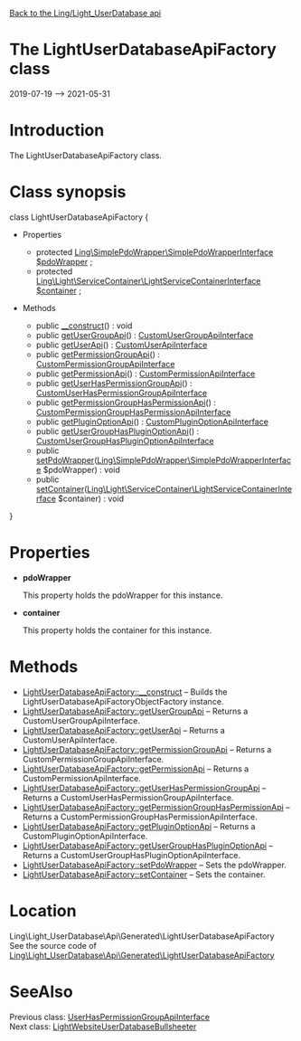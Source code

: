[Back to the Ling/Light_UserDatabase api](https://github.com/lingtalfi/Light_UserDatabase/blob/master/doc/api/Ling/Light_UserDatabase.md)



The LightUserDatabaseApiFactory class
================
2019-07-19 --> 2021-05-31






Introduction
============

The LightUserDatabaseApiFactory class.



Class synopsis
==============


class <span class="pl-k">LightUserDatabaseApiFactory</span>  {

- Properties
    - protected [Ling\SimplePdoWrapper\SimplePdoWrapperInterface](https://github.com/lingtalfi/SimplePdoWrapper/blob/master/doc/api/Ling/SimplePdoWrapper/SimplePdoWrapperInterface.md) [$pdoWrapper](#property-pdoWrapper) ;
    - protected [Ling\Light\ServiceContainer\LightServiceContainerInterface](https://github.com/lingtalfi/Light/blob/master/doc/api/Ling/Light/ServiceContainer/LightServiceContainerInterface.md) [$container](#property-container) ;

- Methods
    - public [__construct](https://github.com/lingtalfi/Light_UserDatabase/blob/master/doc/api/Ling/Light_UserDatabase/Api/Generated/LightUserDatabaseApiFactory/__construct.md)() : void
    - public [getUserGroupApi](https://github.com/lingtalfi/Light_UserDatabase/blob/master/doc/api/Ling/Light_UserDatabase/Api/Generated/LightUserDatabaseApiFactory/getUserGroupApi.md)() : [CustomUserGroupApiInterface](https://github.com/lingtalfi/Light_UserDatabase/blob/master/doc/api/Ling/Light_UserDatabase/Api/Custom/Interfaces/CustomUserGroupApiInterface.md)
    - public [getUserApi](https://github.com/lingtalfi/Light_UserDatabase/blob/master/doc/api/Ling/Light_UserDatabase/Api/Generated/LightUserDatabaseApiFactory/getUserApi.md)() : [CustomUserApiInterface](https://github.com/lingtalfi/Light_UserDatabase/blob/master/doc/api/Ling/Light_UserDatabase/Api/Custom/Interfaces/CustomUserApiInterface.md)
    - public [getPermissionGroupApi](https://github.com/lingtalfi/Light_UserDatabase/blob/master/doc/api/Ling/Light_UserDatabase/Api/Generated/LightUserDatabaseApiFactory/getPermissionGroupApi.md)() : [CustomPermissionGroupApiInterface](https://github.com/lingtalfi/Light_UserDatabase/blob/master/doc/api/Ling/Light_UserDatabase/Api/Custom/Interfaces/CustomPermissionGroupApiInterface.md)
    - public [getPermissionApi](https://github.com/lingtalfi/Light_UserDatabase/blob/master/doc/api/Ling/Light_UserDatabase/Api/Generated/LightUserDatabaseApiFactory/getPermissionApi.md)() : [CustomPermissionApiInterface](https://github.com/lingtalfi/Light_UserDatabase/blob/master/doc/api/Ling/Light_UserDatabase/Api/Custom/Interfaces/CustomPermissionApiInterface.md)
    - public [getUserHasPermissionGroupApi](https://github.com/lingtalfi/Light_UserDatabase/blob/master/doc/api/Ling/Light_UserDatabase/Api/Generated/LightUserDatabaseApiFactory/getUserHasPermissionGroupApi.md)() : [CustomUserHasPermissionGroupApiInterface](https://github.com/lingtalfi/Light_UserDatabase/blob/master/doc/api/Ling/Light_UserDatabase/Api/Custom/Interfaces/CustomUserHasPermissionGroupApiInterface.md)
    - public [getPermissionGroupHasPermissionApi](https://github.com/lingtalfi/Light_UserDatabase/blob/master/doc/api/Ling/Light_UserDatabase/Api/Generated/LightUserDatabaseApiFactory/getPermissionGroupHasPermissionApi.md)() : [CustomPermissionGroupHasPermissionApiInterface](https://github.com/lingtalfi/Light_UserDatabase/blob/master/doc/api/Ling/Light_UserDatabase/Api/Custom/Interfaces/CustomPermissionGroupHasPermissionApiInterface.md)
    - public [getPluginOptionApi](https://github.com/lingtalfi/Light_UserDatabase/blob/master/doc/api/Ling/Light_UserDatabase/Api/Generated/LightUserDatabaseApiFactory/getPluginOptionApi.md)() : [CustomPluginOptionApiInterface](https://github.com/lingtalfi/Light_UserDatabase/blob/master/doc/api/Ling/Light_UserDatabase/Api/Custom/Interfaces/CustomPluginOptionApiInterface.md)
    - public [getUserGroupHasPluginOptionApi](https://github.com/lingtalfi/Light_UserDatabase/blob/master/doc/api/Ling/Light_UserDatabase/Api/Generated/LightUserDatabaseApiFactory/getUserGroupHasPluginOptionApi.md)() : [CustomUserGroupHasPluginOptionApiInterface](https://github.com/lingtalfi/Light_UserDatabase/blob/master/doc/api/Ling/Light_UserDatabase/Api/Custom/Interfaces/CustomUserGroupHasPluginOptionApiInterface.md)
    - public [setPdoWrapper](https://github.com/lingtalfi/Light_UserDatabase/blob/master/doc/api/Ling/Light_UserDatabase/Api/Generated/LightUserDatabaseApiFactory/setPdoWrapper.md)([Ling\SimplePdoWrapper\SimplePdoWrapperInterface](https://github.com/lingtalfi/SimplePdoWrapper/blob/master/doc/api/Ling/SimplePdoWrapper/SimplePdoWrapperInterface.md) $pdoWrapper) : void
    - public [setContainer](https://github.com/lingtalfi/Light_UserDatabase/blob/master/doc/api/Ling/Light_UserDatabase/Api/Generated/LightUserDatabaseApiFactory/setContainer.md)([Ling\Light\ServiceContainer\LightServiceContainerInterface](https://github.com/lingtalfi/Light/blob/master/doc/api/Ling/Light/ServiceContainer/LightServiceContainerInterface.md) $container) : void

}




Properties
=============

- <span id="property-pdoWrapper"><b>pdoWrapper</b></span>

    This property holds the pdoWrapper for this instance.
    
    

- <span id="property-container"><b>container</b></span>

    This property holds the container for this instance.
    
    



Methods
==============

- [LightUserDatabaseApiFactory::__construct](https://github.com/lingtalfi/Light_UserDatabase/blob/master/doc/api/Ling/Light_UserDatabase/Api/Generated/LightUserDatabaseApiFactory/__construct.md) &ndash; Builds the LightUserDatabaseApiFactoryObjectFactory instance.
- [LightUserDatabaseApiFactory::getUserGroupApi](https://github.com/lingtalfi/Light_UserDatabase/blob/master/doc/api/Ling/Light_UserDatabase/Api/Generated/LightUserDatabaseApiFactory/getUserGroupApi.md) &ndash; Returns a CustomUserGroupApiInterface.
- [LightUserDatabaseApiFactory::getUserApi](https://github.com/lingtalfi/Light_UserDatabase/blob/master/doc/api/Ling/Light_UserDatabase/Api/Generated/LightUserDatabaseApiFactory/getUserApi.md) &ndash; Returns a CustomUserApiInterface.
- [LightUserDatabaseApiFactory::getPermissionGroupApi](https://github.com/lingtalfi/Light_UserDatabase/blob/master/doc/api/Ling/Light_UserDatabase/Api/Generated/LightUserDatabaseApiFactory/getPermissionGroupApi.md) &ndash; Returns a CustomPermissionGroupApiInterface.
- [LightUserDatabaseApiFactory::getPermissionApi](https://github.com/lingtalfi/Light_UserDatabase/blob/master/doc/api/Ling/Light_UserDatabase/Api/Generated/LightUserDatabaseApiFactory/getPermissionApi.md) &ndash; Returns a CustomPermissionApiInterface.
- [LightUserDatabaseApiFactory::getUserHasPermissionGroupApi](https://github.com/lingtalfi/Light_UserDatabase/blob/master/doc/api/Ling/Light_UserDatabase/Api/Generated/LightUserDatabaseApiFactory/getUserHasPermissionGroupApi.md) &ndash; Returns a CustomUserHasPermissionGroupApiInterface.
- [LightUserDatabaseApiFactory::getPermissionGroupHasPermissionApi](https://github.com/lingtalfi/Light_UserDatabase/blob/master/doc/api/Ling/Light_UserDatabase/Api/Generated/LightUserDatabaseApiFactory/getPermissionGroupHasPermissionApi.md) &ndash; Returns a CustomPermissionGroupHasPermissionApiInterface.
- [LightUserDatabaseApiFactory::getPluginOptionApi](https://github.com/lingtalfi/Light_UserDatabase/blob/master/doc/api/Ling/Light_UserDatabase/Api/Generated/LightUserDatabaseApiFactory/getPluginOptionApi.md) &ndash; Returns a CustomPluginOptionApiInterface.
- [LightUserDatabaseApiFactory::getUserGroupHasPluginOptionApi](https://github.com/lingtalfi/Light_UserDatabase/blob/master/doc/api/Ling/Light_UserDatabase/Api/Generated/LightUserDatabaseApiFactory/getUserGroupHasPluginOptionApi.md) &ndash; Returns a CustomUserGroupHasPluginOptionApiInterface.
- [LightUserDatabaseApiFactory::setPdoWrapper](https://github.com/lingtalfi/Light_UserDatabase/blob/master/doc/api/Ling/Light_UserDatabase/Api/Generated/LightUserDatabaseApiFactory/setPdoWrapper.md) &ndash; Sets the pdoWrapper.
- [LightUserDatabaseApiFactory::setContainer](https://github.com/lingtalfi/Light_UserDatabase/blob/master/doc/api/Ling/Light_UserDatabase/Api/Generated/LightUserDatabaseApiFactory/setContainer.md) &ndash; Sets the container.





Location
=============
Ling\Light_UserDatabase\Api\Generated\LightUserDatabaseApiFactory<br>
See the source code of [Ling\Light_UserDatabase\Api\Generated\LightUserDatabaseApiFactory](https://github.com/lingtalfi/Light_UserDatabase/blob/master/Api/Generated/LightUserDatabaseApiFactory.php)



SeeAlso
==============
Previous class: [UserHasPermissionGroupApiInterface](https://github.com/lingtalfi/Light_UserDatabase/blob/master/doc/api/Ling/Light_UserDatabase/Api/Generated/Interfaces/UserHasPermissionGroupApiInterface.md)<br>Next class: [LightWebsiteUserDatabaseBullsheeter](https://github.com/lingtalfi/Light_UserDatabase/blob/master/doc/api/Ling/Light_UserDatabase/Bullsheet/LightWebsiteUserDatabaseBullsheeter.md)<br>
